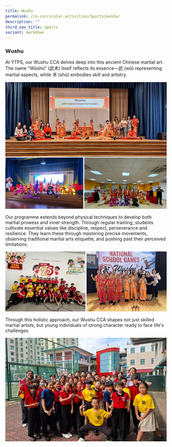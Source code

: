 ```yaml
---
title: Wushu
permalink: /co-curricular-activities/Sports/wushu/
description: ""
third_nav_title: Sports
variant: markdown
---
```

### Wushu

At YTPS, our Wushu CCA delves deep into this ancient Chinese martial art. The name "Wǔshù" (武术) itself reflects its essence—武 (wǔ) representing martial aspects, while 术 (shù) embodies skill and artistry. 

![](/images/2025/WUSHU_01.jpg)

Our programme extends beyond physical techniques to develop both martial prowess and inner strength. Through regular training, students cultivate essential values like discipline, respect, perseverance and resilience. They learn these through mastering precise movements, observing traditional martial arts etiquette, and pushing past their perceived limitations. 

![](/images/2025/Wushu_02.jpg)

Through this holistic approach, our Wushu CCA shapes not just skilled martial artists, but young individuals of strong character ready to face life's challenges.

![](/images/2025/Wushu_4.jpg)